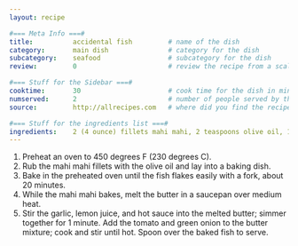 ```yaml
---
layout: recipe

#=== Meta Info ===#
title: 			accidental fish			# name of the dish
category:		main dish				# category for the dish
subcategory:	seafood					# subcategory for the dish
review:			0						# review the recipe from a scale of 1 (bad!) to 5 (amazing!)

#=== Stuff for the Sidebar ===#
cooktime:		30						# cook time for the dish in minutes
numserved:		2						# number of people served by the dish
source:			http://allrecipes.com  	# where did you find the recipe?

#=== Stuff for the ingredients list ===#
ingredients:	2 (4 ounce) fillets mahi mahi, 2 teaspoons olive oil, 1/2 cup salted butter, 1 clove garlic, minced, 1 tablespoon lemon juice, 2 drops Louisiana-style hot sauce (or to taste), 1 roma tomato (seeded and chopped - optional), 1 green onion (chopped)
---
```



1. Preheat an oven to 450 degrees F (230 degrees C).
2. Rub the mahi mahi fillets with the olive oil and lay into a baking dish.
3. Bake in the preheated oven until the fish flakes easily with a fork, about 20 minutes.
4. While the mahi mahi bakes, melt the butter in a saucepan over medium heat.
5. Stir the garlic, lemon juice, and hot sauce into the melted butter; simmer together for 1 minute. Add the tomato and green onion to the butter mixture; cook and stir until hot. Spoon over the baked fish to serve.